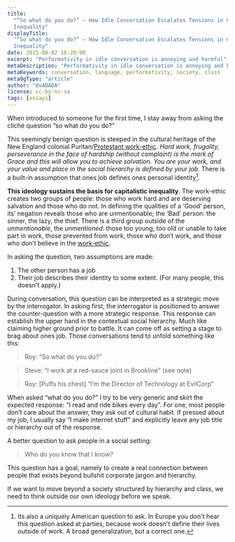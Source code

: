 ```yaml
---
title:
  "“So what do you do?” — How Idle Conversation Escalates Tensions in Class
  Inequality"
displayTitle:
  "“So what do you do?” — How Idle Conversation Escalates Tensions in Class
  Inequality"
date: 2015-08-02 16:20:00
excerpt: "Performativity in idle conversation is annoying and harmful"
metaDescription: "Performativity in idle conversation is annoying and harmful"
metaKeywords: conversation, language, performativity, society, class
metaOgType: "article"
author: "0xADADA"
license: cc-by-nc-sa
tags: [essays]
---
```


When introduced to someone for the first time, I stay away from asking the
cliché question “so what do you do?”

This seemingly benign question is steeped in the cultural heritage of the New
England colonial
Puritan/[Protestant work-ethic](https://en.wikipedia.org/wiki/The_Protestant_Ethic_and_the_Spirit_of_Capitalism).
_Hard work, frugality, perseverance in the face of hardship (without complaint)
is the mark of Grace and this will allow you to achieve salvation. You are your
work, and your value and place in the social hierarchy is defined by your job._
There is a built-in assumption that ones job defines ones personal identity[^1].

**This ideology sustains the basis for capitalistic inequality**. The work-ethic
creates two groups of people: those who work hard and are deserving salvation
and those who do not. In defining the qualities of a ‘Good’ person, its’
negation reveals those who are unmentionable; the ‘Bad’ person: the sinner, the
lazy, the thief. There is a third group outside of the _unmentionable_, the
_unmentioned_: those too young, too old or unable to take part in work, those
prevented from work, those who don’t work, and those who don’t believe in the
[work-ethic](http://www.crimethinc.com/).

In asking the question, two assumptions are made:

1. The other person has a job
1. Their job describes their identity to some extent. (For many people, this
   doesn't apply.)

During conversation, this question can be interpreted as a strategic move by the
interrogator. In asking first, the interrogator is positioned to answer the
counter-question with a more strategic response. This response can establish the
upper hand in the contextual social hierarchy. Much like claiming higher ground
prior to battle. It can come off as setting a stage to brag about ones job.
Those conversations tend to unfold something like this:

> Roy: “So what do you do?”

> Steve: “I work at a red-sauce joint in Brookline” (see note)

> Roy: [Puffs his chest] “I’m the Director of Technology at EvilCorp”

When asked “what do you do?” I try to be very generic and skirt the expected
response: “I read and ride bikes every day”. For one, most people don’t care
about the answer, they ask out of cultural habit. If pressed about my job, I
usually say “I make internet stuff” and explicitly leave any job title or
hierarchy out of the response.

A better question to ask people in a social setting:

> Who do you know that I know?

This question has a goal, namely to create a real connection between people that
exists beyond bullshit corporate jargon and hierarchy.

If we want to move beyond a society structured by hierarchy and class, we need
to think outside our own ideology before we speak.

[^1]:
    Its also a uniquely American question to ask. In Europe you don't hear this
    question asked at parties, because work doesn't define their lives outside
    of work. A broad generalization, but a correct one.
